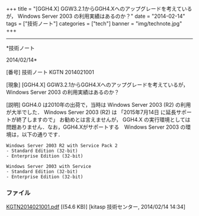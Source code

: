 ﻿+++
title = "[GGH4.X] GGW3.2.1からGGH4.Xへのアップグレードを考えているが， Windows Server 2003 の利用実績はあるのか？"
date = "2014-02-14"
tags = ["技術ノート"]
categories = ["tech"]
banner = "img/technote.jpg"
+++

-----------------------------------------------------------------------------------------------------------------------------

*技術ノート

2014/02/14*


[番号]
技術ノート KGTN 2014021001

[現象]
[GGH4.X] GGW3.2.1からGGH4.Xへのアップグレードを考えているが， Windows
Server 2003 の利用実績はあるのか？

[説明]
GGH4.0 は2010年の出荷で，当時は Windows Server 2003 (R2)
の利用が大半でした． Windows Server 2003 (R2) は 「2015年7月14日
に延長サポートが終了しますので」 お勧めとは言えませんが， GGH4.X
の実行環境としては問題ありません．なお，GGH4.Xがサポートする　Windows
Server 2003 の環境は，以下の通りです．

    Windows Server 2003 R2 with Service Pack 2
    - Standard Edition (32-bit)
    - Enterprise Edition (32-bit)

    Windows Server 2003 with Service
    - Standard Edition (32-bit)
    - Enterprise Edition (32-bit)


### ファイル

 
 


[KGTN2014021001.pdf](http://techreport.kitasp.net/attachments/download/1565/KGTN2014021001.pdf)
 [(54.6 KB)] [kitasp 技術センター, 2014/02/14
14:34]


 


 

